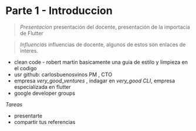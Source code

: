 # Parte 1 - Introduccion

> *Presentacion*
presentación del docente, presentación de la importacia de Flutter 



> *Influencias*
influencias de docente, algunos de estos son enlaces de interes.
- clean code - robert martin basicamente  una guia de estilo y limpieza en el codigo
- usr github: carlosbuenosvinos PM , CTO
- empresa *very_good_ventures* ,  indagar en *very_good CLI*, empresa especializada en flutter
- google developer groups 




*Tareas*
- presentarte
- compartir tus referencias

